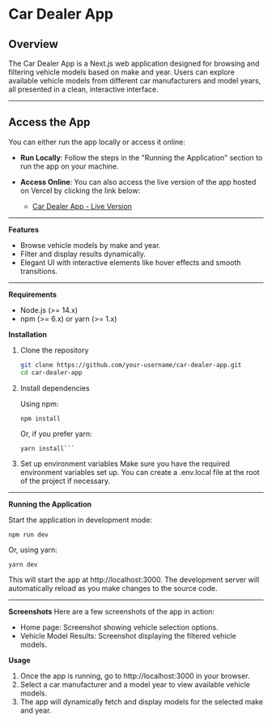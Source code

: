 # Car Dealer App

## Overview

The Car Dealer App is a Next.js web application designed for browsing and filtering vehicle models based on make and year. Users can explore available vehicle models from different car manufacturers and model years, all presented in a clean, interactive interface.

---

## Access the App

You can either run the app locally or access it online:

- **Run Locally**: Follow the steps in the "Running the Application" section to run the app on your machine.
- **Access Online**: You can also access the live version of the app hosted on Vercel by clicking the link below:

  - [Car Dealer App - Live Version](https://car-dealer-beta.vercel.app)

---

**Features**

- Browse vehicle models by make and year.
- Filter and display results dynamically.
- Elegant UI with interactive elements like hover effects and smooth transitions.

---

**Requirements**

- Node.js (>= 14.x)
- npm (>= 6.x) or yarn (>= 1.x)

**Installation**

1. Clone the repository

   ```bash
   git clone https://github.com/your-username/car-dealer-app.git
   cd car-dealer-app
   ```

2. Install dependencies

   Using npm:

   ```
   npm install
   ```

   Or, if you prefer yarn:

   ````
   yarn install```
   ````

3. Set up environment variables
   Make sure you have the required environment variables set up. You can create a .env.local file at the root of the project if necessary.

---

**Running the Application**

Start the application in development mode:

```
npm run dev
```

Or, using yarn:

```
yarn dev
```

This will start the app at http://localhost:3000. The development
server will automatically reload as you make changes to the source code.

---

**Screenshots**
Here are a few screenshots of the app in action:

- Home page: Screenshot showing vehicle selection options.
- Vehicle Model Results: Screenshot displaying the filtered vehicle models.

**Usage**

1. Once the app is running, go to http://localhost:3000 in your browser.
2. Select a car manufacturer and a model year to view available vehicle models.
3. The app will dynamically fetch and display models for the selected make and year.
